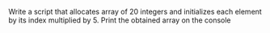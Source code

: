 Write a script that allocates array of 20 integers and
initializes each element by its index multiplied by 5.
Print the obtained array on the console
